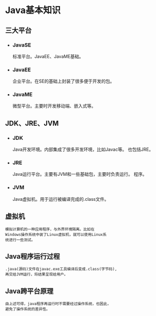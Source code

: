 # **Java基本知识**

## 三大平台

- ### JavaSE
    标准平台。JavaEE、JavaME基础。

- ### JavaEE
    企业平台。在SE的基础上封装了很多便于开发的包。

- ### JavaME
    微型平台。主要时开发移动端、嵌入式等。

## JDK、JRE、JVM

- ### JDK
    Java开发环境。内部集成了很多开发环境，比如Javac等。
    也包括JRE。

- ### JRE
    Java运行平台。主要有JVM和一些基础包，主要时负责运行。
    程序。

- ### JVM
    Java虚拟机。用于运行被编译完成的.class文件。

## 虚拟机
    模拟计算机的一种应用程序，与外界环境隔离。比如在
    Windows操作系统中装了Linux虚拟机，就可以使用Linux系
    统进行一些测试。

## Java程序运行过程
    .java(源码)文件在javac.exe工具编译后变成.class(字节码),
    再交给JVM运行，将结果呈现给用户。

## Java跨平台原理
    由上述可得，java程序再运行时不需要经过操作系统，也因此，
    避免了操作系统的差异性。